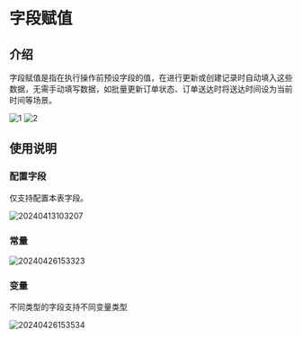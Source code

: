 # 字段赋值

## 介绍

字段赋值是指在执行操作前预设字段的值，在进行更新或创建记录时自动填入这些数据，无需手动填写数据，如批量更新订单状态、订单送达时将送达时间设为当前时间等场景。


![1](/actions/assign-values-1.png)
![2](/actions/assign-values-2.png)

## 使用说明

### 配置字段

仅支持配置本表字段。

![20240413103207](/actions/assign-values-3.png)

### 常量

![20240426153323](/actions/assign-values-4.png)
### 变量

不同类型的字段支持不同变量类型

![20240426153534](/actions/assign-values-5.png)

<!-- TODO: 后续插入链接
更多关于变量内容参考 [变量](/handbook/ui/variables) -->